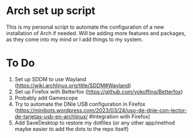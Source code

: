 # Arch set up script

This is my personal script to automate the configuration of a new installation of Arch if needed.
Will be adding more features and packages, as they come into my mind or I add things to my system.

# To Do

 1. Set up SDDM to use Wayland (https://wiki.archlinux.org/title/SDDM#Wayland)
 2. Set up Firefox with Betterfox (https://github.com/yokoffing/Betterfox)
 3. Probably add Gamescope
 4. Try to automate the DNIe USB configuration in Firefox (https://minibots.wordpress.com/2023/03/24/uso-de-dnie-con-lector-de-tarjetas-usb-en-archlinux/ #Integration with Firefox)
 5. Add SaveDesktop to restore my dotfiles (or any other app/method maybe easier to add the dots to the repo itself)

